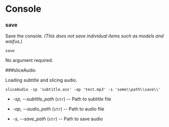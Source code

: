 # Console

### save

Save the console. *(This does not save individual items such as models and waifus.)*

```
save
```

No argument required.

###sliceAudio

Loading subtitle and slicing audio.

```
sliceAudio -sp 'subtitle.ass' -ap 'test.mp3' -s 'some\\path\\save\\'
```

* *-sp, --subtitle_path* (``str``)  -- Path to subtitle file
 
* *-ap, --audio_path* (``str``) -- Path to audio file

* *-s, --save_path* (``str``) -- Path to save audio